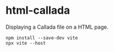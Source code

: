 # html-callada
Displaying a Callada file on a HTML page.

```
npm install --save-dev vite
npx vite --host
```

